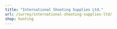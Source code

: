 ```yaml
---
title: "International Shooting Supplies Ltd."
url: /surrey/international-shooting-supplies-ltd/
shop: hunting
---
```

